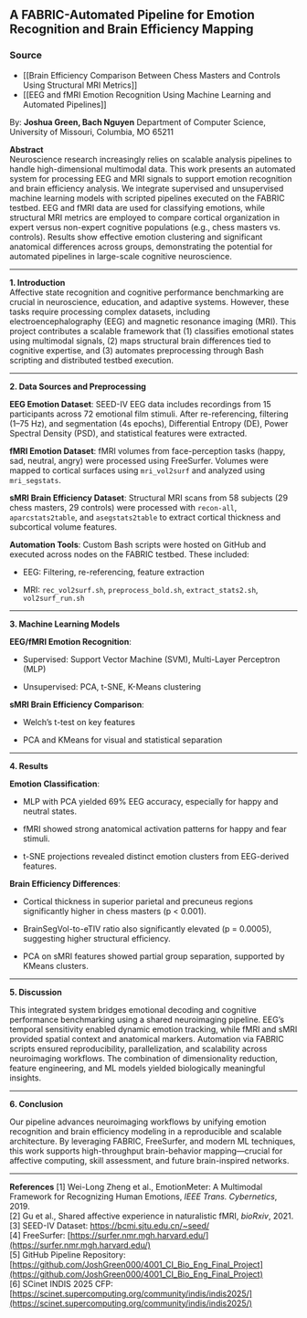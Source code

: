 ## A FABRIC-Automated Pipeline for Emotion Recognition and Brain Efficiency Mapping

### Source
- [[Brain Efficiency Comparison Between Chess Masters and Controls Using Structural MRI Metrics]]
- [[EEG and fMRI Emotion Recognition Using Machine Learning and Automated Pipelines]] 

By: **Joshua Green, Bach Nguyen** 
Department of Computer Science, University of Missouri, Columbia, MO 65211



**Abstract**  
Neuroscience research increasingly relies on scalable analysis pipelines to handle high-dimensional multimodal data. This work presents an automated system for processing EEG and MRI signals to support emotion recognition and brain efficiency analysis. We integrate supervised and unsupervised machine learning models with scripted pipelines executed on the FABRIC testbed. EEG and fMRI data are used for classifying emotions, while structural MRI metrics are employed to compare cortical organization in expert versus non-expert cognitive populations (e.g., chess masters vs. controls). Results show effective emotion clustering and significant anatomical differences across groups, demonstrating the potential for automated pipelines in large-scale cognitive neuroscience.

---

**1. Introduction**  
Affective state recognition and cognitive performance benchmarking are crucial in neuroscience, education, and adaptive systems. However, these tasks require processing complex datasets, including electroencephalography (EEG) and magnetic resonance imaging (MRI). This project contributes a scalable framework that (1) classifies emotional states using multimodal signals, (2) maps structural brain differences tied to cognitive expertise, and (3) automates preprocessing through Bash scripting and distributed testbed execution.

---

**2. Data Sources and Preprocessing**

**EEG Emotion Dataset**: SEED-IV EEG data includes recordings from 15 participants across 72 emotional film stimuli. After re-referencing, filtering (1–75 Hz), and segmentation (4s epochs), Differential Entropy (DE), Power Spectral Density (PSD), and statistical features were extracted.

**fMRI Emotion Dataset**: fMRI volumes from face-perception tasks (happy, sad, neutral, angry) were processed using FreeSurfer. Volumes were mapped to cortical surfaces using `mri_vol2surf` and analyzed using `mri_segstats`.

**sMRI Brain Efficiency Dataset**: Structural MRI scans from 58 subjects (29 chess masters, 29 controls) were processed with `recon-all`, `aparcstats2table`, and `asegstats2table` to extract cortical thickness and subcortical volume features.

**Automation Tools**: Custom Bash scripts were hosted on GitHub and executed across nodes on the FABRIC testbed. These included:

- EEG: Filtering, re-referencing, feature extraction
    
- MRI: `rec_vol2surf.sh`, `preprocess_bold.sh`, `extract_stats2.sh`, `vol2surf_run.sh`
    

---

**3. Machine Learning Models**

**EEG/fMRI Emotion Recognition**:

- Supervised: Support Vector Machine (SVM), Multi-Layer Perceptron (MLP)
    
- Unsupervised: PCA, t-SNE, K-Means clustering
    

**sMRI Brain Efficiency Comparison**:

- Welch’s t-test on key features
    
- PCA and KMeans for visual and statistical separation
    

---

**4. Results**

**Emotion Classification**:

- MLP with PCA yielded 69% EEG accuracy, especially for happy and neutral states.
    
- fMRI showed strong anatomical activation patterns for happy and fear stimuli.
    
- t-SNE projections revealed distinct emotion clusters from EEG-derived features.
    

**Brain Efficiency Differences**:

- Cortical thickness in superior parietal and precuneus regions significantly higher in chess masters (p < 0.001).
    
- BrainSegVol-to-eTIV ratio also significantly elevated (p = 0.0005), suggesting higher structural efficiency.
    
- PCA on sMRI features showed partial group separation, supported by KMeans clusters.
    

---

**5. Discussion**

This integrated system bridges emotional decoding and cognitive performance benchmarking using a shared neuroimaging pipeline. EEG’s temporal sensitivity enabled dynamic emotion tracking, while fMRI and sMRI provided spatial context and anatomical markers. Automation via FABRIC scripts ensured reproducibility, parallelization, and scalability across neuroimaging workflows. The combination of dimensionality reduction, feature engineering, and ML models yielded biologically meaningful insights.

---

**6. Conclusion**

Our pipeline advances neuroimaging workflows by unifying emotion recognition and brain efficiency modeling in a reproducible and scalable architecture. By leveraging FABRIC, FreeSurfer, and modern ML techniques, this work supports high-throughput brain-behavior mapping—crucial for affective computing, skill assessment, and future brain-inspired networks.

---

**References** [1] Wei-Long Zheng et al., EmotionMeter: A Multimodal Framework for Recognizing Human Emotions, _IEEE Trans. Cybernetics_, 2019.  
[2] Gu et al., Shared affective experience in naturalistic fMRI, _bioRxiv_, 2021.  
[3] SEED-IV Dataset: https://bcmi.sjtu.edu.cn/~seed/  
[4] FreeSurfer: [https://surfer.nmr.mgh.harvard.edu/](https://surfer.nmr.mgh.harvard.edu/)  
[5] GitHub Pipeline Repository: [https://github.com/JoshGreen000/4001_CI_Bio_Eng_Final_Project](https://github.com/JoshGreen000/4001_CI_Bio_Eng_Final_Project)  
[6] SCinet INDIS 2025 CFP: [https://scinet.supercomputing.org/community/indis/indis2025/](https://scinet.supercomputing.org/community/indis/indis2025/)